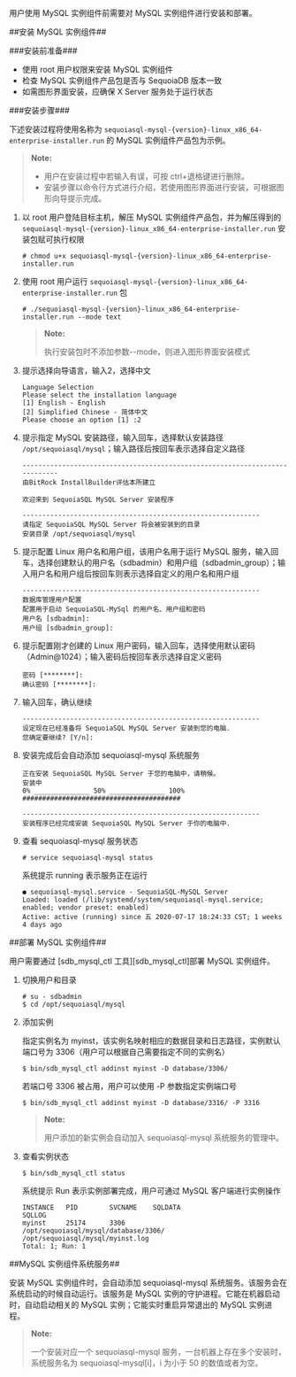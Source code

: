 [^_^]:
    MySQL 实例-安装部署

用户使用 MySQL 实例组件前需要对 MySQL 实例组件进行安装和部署。

##安装 MySQL 实例组件##

###安装前准备###

- 使用 root 用户权限来安装 MySQL 实例组件
- 检查 MySQL 实例组件产品包是否与 SequoiaDB 版本一致 
- 如需图形界面安装，应确保 X Server 服务处于运行状态

###安装步骤###

下述安装过程将使用名称为 `sequoiasql-mysql-{version}-linux_x86_64-enterprise-installer.run` 的 MySQL 实例组件产品包为示例。

> **Note:**
>
> - 用户在安装过程中若输入有误，可按 ctrl+退格键进行删除。
> - 安装步骤以命令行方式进行介绍，若使用图形界面进行安装，可根据图形向导提示完成。

1. 以 root 用户登陆目标主机，解压 MySQL 实例组件产品包，并为解压得到的 `sequoiasql-mysql-{version}-linux_x86_64-enterprise-installer.run` 安装包赋可执行权限

    ```lang-bash
    # chmod u+x sequoiasql-mysql-{version}-linux_x86_64-enterprise-installer.run
    ```
   
2. 使用 root 用户运行 `sequoiasql-mysql-{version}-linux_x86_64-enterprise-installer.run` 包  
  
    ```lang-bash
    # ./sequoiasql-mysql-{version}-linux_x86_64-enterprise-installer.run --mode text
    ```
    
    > **Note:**   
    >
    > 执行安装包时不添加参数--mode，则进入图形界面安装模式

3. 提示选择向导语言，输入2，选择中文

    ```lang-text
    Language Selection
    Please select the installation language
    [1] English - English
    [2] Simplified Chinese - 简体中文
    Please choose an option [1] :2
    ```

4. 提示指定 MySQL 安装路径，输入回车，选择默认安装路径 `/opt/sequoiasql/mysql`；输入路径后按回车表示选择自定义路径

    ```lang-text
    ----------------------------------------------------------------------------
    由BitRock InstallBuilder评估本所建立
    
    欢迎来到 SequoiaSQL MySQL Server 安装程序
    
    ------------------------------------------------------------
    请指定 SequoiaSQL MySQL Server 将会被安装到的目录
    安装目录 /opt/sequoiasql/mysql
    ```

5. 提示配置 Linux 用户名和用户组，该用户名用于运行 MySQL 服务，输入回车，选择创建默认的用户名（sdbadmin）和用户组（sdbadmin_group）；输入用户名和用户组后按回车则表示选择自定义的用户名和用户组

    ```lang-text
    ------------------------------------------------------------
    数据库管理用户配置
    配置用于启动 SequoiaSQL-MySql 的用户名、用户组和密码
    用户名 [sdbadmin]:
    用户组 [sdbadmin_group]:
    ```

6. 提示配置刚才创建的 Linux 用户密码，输入回车，选择使用默认密码（Admin@1024）；输入密码后按回车表示选择自定义密码

    ```lang-text
    密码 [********]:
    确认密码 [********]:
    ```

7. 输入回车，确认继续

    ```lang-text
    ------------------------------------------------------------
    设定现在已经准备将 SequoiaSQL MySQL Server 安装到您的电脑.
    您确定要继续? [Y/n]: 
    ```
  
8. 安装完成后会自动添加 sequoiasql-mysql 系统服务

    ```lang-text
    正在安装 SequoiaSQL MySQL Server 于您的电脑中，请稍候。
    安装中
    0% ______________ 50% ______________ 100%
    ########################################
    
    ------------------------------------------------------------
    安装程序已经完成安装 SequoiaSQL MySQL Server 于你的电脑中.
    ```

9. 查看 sequoiasql-mysql 服务状态

    ```lang-bash
    # service sequoiasql-mysql status
    ```
    
    系统提示 running 表示服务正在运行
    
    ```lang-text
    ● sequoiasql-mysql.service - SequoiaSQL-MySQL Server
    Loaded: loaded (/lib/systemd/system/sequoiasql-mysql.service; enabled; vendor preset: enabled)
    Active: active (running) since 五 2020-07-17 18:24:33 CST; 1 weeks 4 days ago
    ```

##部署 MySQL 实例组件##

用户需要通过 [sdb_mysql_ctl 工具][sdb_mysql_ctl]部署 MySQL 实例组件。

1. 切换用户和目录

    ```lang-bash
    # su - sdbadmin
    $ cd /opt/sequoiasql/mysql
    ```

2. 添加实例

    指定实例名为 myinst，该实例名映射相应的数据目录和日志路径，实例默认端口号为 3306（用户可以根据自己需要指定不同的实例名）
    
    ```lang-bash
    $ bin/sdb_mysql_ctl addinst myinst -D database/3306/
    ```
    
    若端口号 3306 被占用，用户可以使用 -P 参数指定实例端口号
    
    ```lang-bash
    $ bin/sdb_mysql_ctl addinst myinst -D database/3316/ -P 3316
    ```

    > **Note:**
    >
    > 用户添加的新实例会自动加入 sequoiasql-mysql 系统服务的管理中。

3. 查看实例状态

    ```lang-bash
    $ bin/sdb_mysql_ctl status
    ```
    
    系统提示 Run 表示实例部署完成，用户可通过 MySQL 客户端进行实例操作
    
    ```lang-text
    INSTANCE   PID        SVCNAME    SQLDATA                                 SQLLOG            
    myinst     25174      3306       /opt/sequoiasql/mysql/database/3306/    /opt/sequoiasql/mysql/myinst.log        
    Total: 1; Run: 1
    ```

##MySQL 实例组件系统服务##

安装 MySQL 实例组件时，会自动添加 sequoiasql-mysql 系统服务。该服务会在系统启动的时候自动运行。该服务是 MySQL 实例的守护进程。它能在机器启动时，自动启动相关的 MySQL 实例；它能实时重启异常退出的 MySQL 实例进程。

> **Note:**
>
> 一个安装对应一个 sequoiasql-mysql 服务，一台机器上存在多个安装时，系统服务名为 sequoiasql-mysql[i]，i 为小于 50 的数值或者为空。

[^_^]:
     本文使用的所有引用及链接
[sdb_mysql_ctl]:manual/Database_Instance/Relational_Instance/MySQL_Instance/Maintainance/sdb_mysql_ctl.md